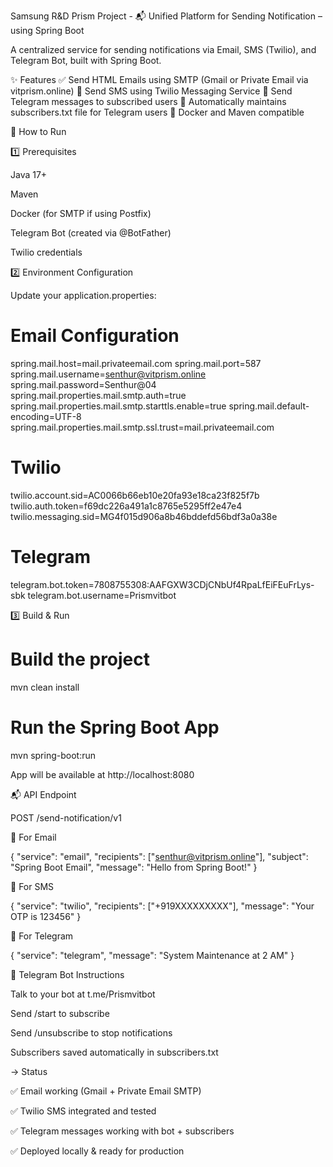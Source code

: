 Samsung R&D Prism Project - 📬 Unified Platform for Sending Notification – using Spring Boot

A centralized service for sending notifications via Email, SMS (Twilio), and Telegram Bot, built with Spring Boot.

✨ Features
✅ Send HTML Emails using SMTP (Gmail or Private Email via vitprism.online)
📩 Send SMS using Twilio Messaging Service
🤖 Send Telegram messages to subscribed users
📂 Automatically maintains subscribers.txt file for Telegram users
🐳 Docker and Maven compatible


🚀 How to Run

1️⃣ Prerequisites

Java 17+

Maven

Docker (for SMTP if using Postfix)

Telegram Bot (created via @BotFather)

Twilio credentials


2️⃣ Environment Configuration

Update your application.properties:


# Email Configuration
spring.mail.host=mail.privateemail.com
spring.mail.port=587
spring.mail.username=senthur@vitprism.online
spring.mail.password=Senthur@04
spring.mail.properties.mail.smtp.auth=true
spring.mail.properties.mail.smtp.starttls.enable=true
spring.mail.default-encoding=UTF-8
spring.mail.properties.mail.smtp.ssl.trust=mail.privateemail.com

# Twilio
twilio.account.sid=AC0066b66eb10e20fa93e18ca23f825f7b
twilio.auth.token=f69dc226a491a1c8765e5295ff2e47e4
twilio.messaging.sid=MG4f015d906a8b46bddefd56bdf3a0a38e

# Telegram
telegram.bot.token=7808755308:AAFGXW3CDjCNbUf4RpaLfEiFEuFrLys-sbk
telegram.bot.username=Prismvitbot


3️⃣ Build & Run

# Build the project
mvn clean install

# Run the Spring Boot App
mvn spring-boot:run

App will be available at http://localhost:8080

📬 API Endpoint

POST /send-notification/v1

📧 For Email

{
  "service": "email",
  "recipients": ["senthur@vitprism.online"],
  "subject": "Spring Boot Email",
  "message": "Hello from Spring Boot!"
}


📱 For SMS

{
  "service": "twilio",
  "recipients": ["+919XXXXXXXXX"],
  "message": "Your OTP is 123456"
}


🤖 For Telegram

{
  "service": "telegram",
  "message": "System Maintenance at 2 AM"
}


🧠 Telegram Bot Instructions

Talk to your bot at t.me/Prismvitbot

Send /start to subscribe

Send /unsubscribe to stop notifications

Subscribers saved automatically in subscribers.txt


-> Status

✅ Email working (Gmail + Private Email SMTP)

✅ Twilio SMS integrated and tested

✅ Telegram messages working with bot + subscribers

✅ Deployed locally & ready for production

